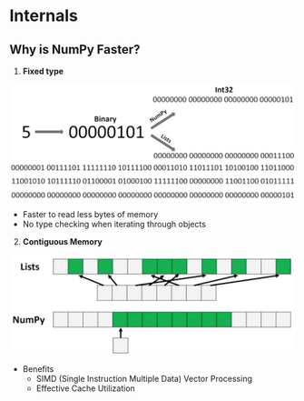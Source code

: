 # Internals

## Why is NumPy Faster?

1. **Fixed type**

![image](../../media/Internals-image1.jpg)

- Faster to read less bytes of memory
- No type checking when iterating through objects

2. **Contiguous Memory**

![image](../../media/Internals-image2.jpg)

- Benefits
    - SIMD (Single Instruction Multiple Data) Vector Processing
    - Effective Cache Utilization

